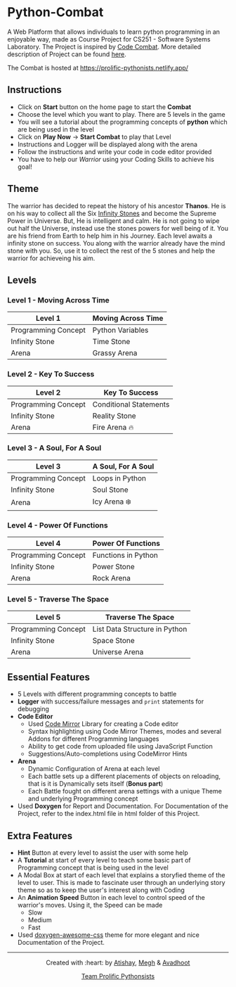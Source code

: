 # Python-Combat
A Web Platform that allows individuals to learn python programming in an enjoyable way, made as Course Project for CS251 - Software Systems Laboratory. The Project is inspired by [Code Combat](https://codecombat.com/play/dungeon). More detailed description of Project can be found [here](https://docs.google.com/document/d/e/2PACX-1vSx5huRGWfYWPCLd9tG8xWMgfQwq6fPA-G2t3hrG_t6BA4vLyQ9DQSUnBIiPoFhfZHcY4Sg8r98gL0U/pub).

The Combat is hosted at https://prolific-pythonists.netlify.app/

## Instructions
- Click on **Start** button on the home page to start the **Combat**
- Choose the level which you want to play. There are 5 levels in the game
- You will see a tutorial about the programming concepts of **python** which are being used in the level
- Click on **Play Now** -> **Start Combat** to play that Level
- Instructions and Logger will be displayed along with the arena
- Follow the instructions and write your code in code editor provided
- You have to help our *Warrior* using your Coding Skills to achieve his goal!
## Theme
The warrior has decided to repeat the history of his ancestor **Thanos**. He is on his way to collect all the Six [Infinity Stones](https://marvelcinematicuniverse.fandom.com/wiki/Infinity_Stones) and become the Supreme Power in Universe. But, He is intelligent and calm. He is not going to wipe out half the Universe, instead use the stones powers for well being of it. You are his friend from Earth to help him in his Journey. Each level awaits a infinity stone on success. You along with the warrior already have the mind stone with you. So, use it to collect the rest of the 5 stones and help the warrior for achieveing his aim.
## Levels
### Level 1 - Moving Across Time
|    Level 1    | Moving Across Time                        |
| ------------- | ------------- |
| Programming Concept      | Python Variables     |
| Infinity Stone           | Time Stone   |
| Arena  | Grassy Arena |

### Level 2 - Key To Success
|    Level 2   | Key To Success                       |
| ------------- | ------------- |
| Programming Concept      | Conditional Statements     |
| Infinity Stone           | Reality Stone   |
| Arena  | Fire Arena :fire: |
### Level 3 - A Soul, For A Soul
|    Level 3   | A Soul, For A Soul                       |
| ------------- | ------------- |
| Programming Concept      | Loops in Python     |
| Infinity Stone           | Soul Stone   |
| Arena  | Icy Arena :snowflake: |
### Level 4 - Power Of Functions
|    Level 4   | Power Of Functions                     |
| ------------- | ------------- |
| Programming Concept      | Functions in Python     |
| Infinity Stone           | Power Stone   |
| Arena  | Rock Arena |

### Level 5 - Traverse The Space
|    Level 5   | Traverse The Space                |
| ------------- | ------------- |
| Programming Concept      | List Data Structure in Python     |
| Infinity Stone           | Space Stone   |
| Arena  | Universe Arena |

## Essential Features 
- 5 Levels with different programming concepts to battle 
- **Logger** with success/failure messages and ``print`` statements for debugging
- **Code Editor**
  - Used [Code Mirror](https://codemirror.net/) Library for creating a Code editor
  - Syntax highlighting using Code Mirror Themes, modes and several Addons for different Programming languages
  - Ability to get code from uploaded file using JavaScript Function
  - Suggestions/Auto-completions using CodeMirror Hints 
- **Arena**
  - Dynamic Configuration of Arena at each level
  - Each battle sets up a different placements of objects on reloading, that is it is Dynamically sets itself (**Bonus part**)
  - Each Battle fought on different arena settings with a unique Theme and underlying Programming concept
- Used **Doxygen** for Report and Documentation. For Documentation of the Project, refer to the index.html file in html folder of this Project.
## Extra Features
- **Hint** Button at every level to assist the user with some help
- A **Tutorial** at start of every level to teach some basic part of Programming concept that is being used in the level
- A Modal Box at start of each level that explains a storyfied theme of the level to user. This is made to fascinate user through an underlying story theme so as to keep the user's interest along with Coding 
- An **Animation Speed** Button in each level to control speed of the warrior's moves. Using it, the Speed can be made
  - Slow
  - Medium
  - Fast
- Used [doxygen-awesome-css](https://github.com/jothepro/doxygen-awesome-css) theme for more elegant and nice Documentation of the Project.
***
<p align="center">Created with :heart: by <a href="http://www.cse.iitb.ac.in/~atishay">Atishay</a>, <a href="http://www.cse.iitb.ac.in/~meghgohil">Megh</a> & <a href="http://www.cse.iitb.ac.in/~avadhootjadhav"> Avadhoot</a></p>
<p align="center"><a href="https://prolific-pythonists.netlify.app/">Team Prolific Pythonsists</a></p>
